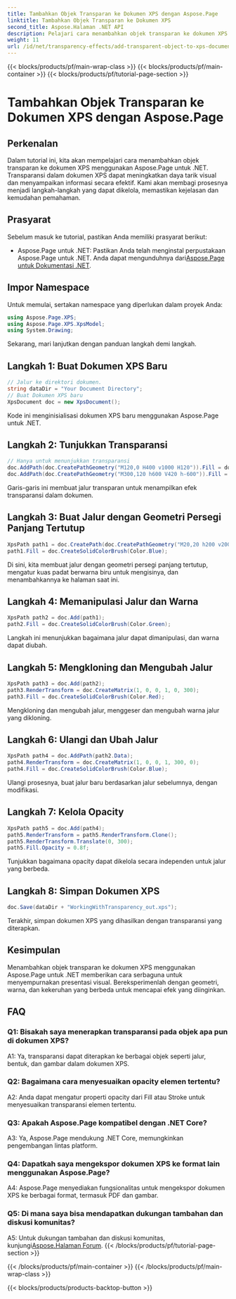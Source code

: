 ```yaml
---
title: Tambahkan Objek Transparan ke Dokumen XPS dengan Aspose.Page
linktitle: Tambahkan Objek Transparan ke Dokumen XPS
second_title: Aspose.Halaman .NET API
description: Pelajari cara menambahkan objek transparan ke dokumen XPS di .NET menggunakan Aspose.Page. Tingkatkan daya tarik visual dengan panduan langkah demi langkah.
weight: 11
url: /id/net/transparency-effects/add-transparent-object-to-xps-document/
---
```


{{< blocks/products/pf/main-wrap-class >}}
{{< blocks/products/pf/main-container >}}
{{< blocks/products/pf/tutorial-page-section >}}

# Tambahkan Objek Transparan ke Dokumen XPS dengan Aspose.Page

## Perkenalan

Dalam tutorial ini, kita akan mempelajari cara menambahkan objek transparan ke dokumen XPS menggunakan Aspose.Page untuk .NET. Transparansi dalam dokumen XPS dapat meningkatkan daya tarik visual dan menyampaikan informasi secara efektif. Kami akan membagi prosesnya menjadi langkah-langkah yang dapat dikelola, memastikan kejelasan dan kemudahan pemahaman.

## Prasyarat

Sebelum masuk ke tutorial, pastikan Anda memiliki prasyarat berikut:

-  Aspose.Page untuk .NET: Pastikan Anda telah menginstal perpustakaan Aspose.Page untuk .NET. Anda dapat mengunduhnya dari[Aspose.Page untuk Dokumentasi .NET](https://reference.aspose.com/page/net/).

## Impor Namespace

Untuk memulai, sertakan namespace yang diperlukan dalam proyek Anda:

```csharp
using Aspose.Page.XPS;
using Aspose.Page.XPS.XpsModel;
using System.Drawing;
```

Sekarang, mari lanjutkan dengan panduan langkah demi langkah.

## Langkah 1: Buat Dokumen XPS Baru

```csharp
// Jalur ke direktori dokumen.
string dataDir = "Your Document Directory";
// Buat Dokumen XPS baru
XpsDocument doc = new XpsDocument();
```

Kode ini menginisialisasi dokumen XPS baru menggunakan Aspose.Page untuk .NET.

## Langkah 2: Tunjukkan Transparansi

```csharp
// Hanya untuk menunjukkan transparansi
doc.AddPath(doc.CreatePathGeometry("M120,0 H400 v1000 H120")).Fill = doc.CreateSolidColorBrush(Color.Gray);
doc.AddPath(doc.CreatePathGeometry("M300,120 h600 V420 h-600")).Fill = doc.CreateSolidColorBrush(Color.Gray);
```

Garis-garis ini membuat jalur transparan untuk menampilkan efek transparansi dalam dokumen.

## Langkah 3: Buat Jalur dengan Geometri Persegi Panjang Tertutup

```csharp
XpsPath path1 = doc.CreatePath(doc.CreatePathGeometry("M20,20 h200 v200 h-200 z"));
path1.Fill = doc.CreateSolidColorBrush(Color.Blue);
```

Di sini, kita membuat jalur dengan geometri persegi panjang tertutup, mengatur kuas padat berwarna biru untuk mengisinya, dan menambahkannya ke halaman saat ini.

## Langkah 4: Memanipulasi Jalur dan Warna

```csharp
XpsPath path2 = doc.Add(path1);
path2.Fill = doc.CreateSolidColorBrush(Color.Green);
```

Langkah ini menunjukkan bagaimana jalur dapat dimanipulasi, dan warna dapat diubah.

## Langkah 5: Mengkloning dan Mengubah Jalur

```csharp
XpsPath path3 = doc.Add(path2);
path3.RenderTransform = doc.CreateMatrix(1, 0, 0, 1, 0, 300);
path3.Fill = doc.CreateSolidColorBrush(Color.Red);
```

Mengkloning dan mengubah jalur, menggeser dan mengubah warna jalur yang dikloning.

## Langkah 6: Ulangi dan Ubah Jalur

```csharp
XpsPath path4 = doc.AddPath(path2.Data);
path4.RenderTransform = doc.CreateMatrix(1, 0, 0, 1, 300, 0);
path4.Fill = doc.CreateSolidColorBrush(Color.Blue);
```

Ulangi prosesnya, buat jalur baru berdasarkan jalur sebelumnya, dengan modifikasi.

## Langkah 7: Kelola Opacity

```csharp
XpsPath path5 = doc.Add(path4);
path5.RenderTransform = path5.RenderTransform.Clone();
path5.RenderTransform.Translate(0, 300);
path5.Fill.Opacity = 0.8f;
```

Tunjukkan bagaimana opacity dapat dikelola secara independen untuk jalur yang berbeda.

## Langkah 8: Simpan Dokumen XPS

```csharp
doc.Save(dataDir + "WorkingWithTransparency_out.xps");
```

Terakhir, simpan dokumen XPS yang dihasilkan dengan transparansi yang diterapkan.

## Kesimpulan

Menambahkan objek transparan ke dokumen XPS menggunakan Aspose.Page untuk .NET memberikan cara serbaguna untuk menyempurnakan presentasi visual. Bereksperimenlah dengan geometri, warna, dan kekeruhan yang berbeda untuk mencapai efek yang diinginkan.

## FAQ

### Q1: Bisakah saya menerapkan transparansi pada objek apa pun di dokumen XPS?

A1: Ya, transparansi dapat diterapkan ke berbagai objek seperti jalur, bentuk, dan gambar dalam dokumen XPS.

### Q2: Bagaimana cara menyesuaikan opacity elemen tertentu?

A2: Anda dapat mengatur properti opacity dari Fill atau Stroke untuk menyesuaikan transparansi elemen tertentu.

### Q3: Apakah Aspose.Page kompatibel dengan .NET Core?

A3: Ya, Aspose.Page mendukung .NET Core, memungkinkan pengembangan lintas platform.

### Q4: Dapatkah saya mengekspor dokumen XPS ke format lain menggunakan Aspose.Page?

A4: Aspose.Page menyediakan fungsionalitas untuk mengekspor dokumen XPS ke berbagai format, termasuk PDF dan gambar.

### Q5: Di mana saya bisa mendapatkan dukungan tambahan dan diskusi komunitas?

 A5: Untuk dukungan tambahan dan diskusi komunitas, kunjungi[Aspose.Halaman Forum](https://forum.aspose.com/c/page/39).
{{< /blocks/products/pf/tutorial-page-section >}}

{{< /blocks/products/pf/main-container >}}
{{< /blocks/products/pf/main-wrap-class >}}

{{< blocks/products/products-backtop-button >}}

